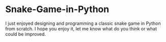 # Snake-Game-in-Python
I just enjoyed designing and programming a classic snake game in Python from scratch. I hope you enjoy it, let me know what do you think or what could be improved.
